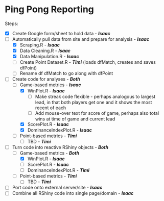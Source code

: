 # Ping Pong Reporting

Steps:
- [x] Create Google form/sheet to hold data - __*Isaac*__
- [ ] Automatically pull data from site and prepare for analysis - __*Isaac*__
  - [x] Scraping.R - __*Isaac*__
  - [x] Data Cleaning.R - __*Isaac*__
  - [x] Data Manipulation.R - __*Isaac*__
  - [ ] Create Point Dataset.R - __*Timi*__ (loads dfMatch, creates and saves dfPoint)
  - [ ] Rename df dfMatch to go along with dfPoint
- [ ] Create code for analyses - __*Both*__
  - [ ] Game-based metrics - __*Isaac*__
    - [x] WinPlot.R - __*Isaac*__
      - [ ] Make streak code flexible - perhaps analogous to largest lead, in that both players get one and it shows the most recent of each
      - [ ] Add mouse-over text for score of game, perhaps also total wins at time of game and current lead
    - [x] ScorePlot.R - __*Isaac*__
    - [x] DominanceIndexPlot.R - __*Isaac*__
  - [ ] Point-based metrics - __*Timi*__
    - [ ] TBD - __*Timi*__
- [ ] Turn code into reactive RShiny objects - __*Both*__
  - [ ] Game-based metrics - __*Both*__
    - [x] WinPlot.R - __*Isaac*__
    - [ ] ScorePlot.R - __*Isaac*__
    - [ ] DominanceIndexPlot.R - __*Timi*__
  - [ ] Point-based metrics - __*Timi*__
    - [ ] TBD - __*Timi*__
- [ ] Port code onto external server/site - __*Isaac*__
- [ ] Combine all RShiny code into single page/domain - __*Isaac*__
